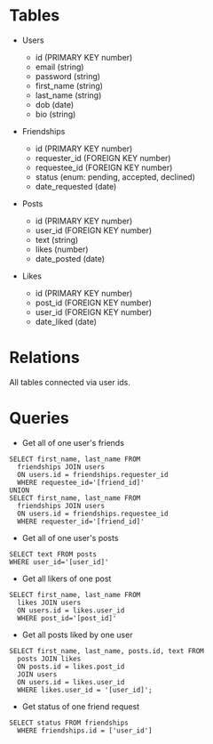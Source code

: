 # Tables
- Users
  - id (PRIMARY KEY number)
  - email (string)
  - password (string)
  - first_name (string)
  - last_name (string)
  - dob (date)
  - bio (string)

- Friendships
  - id (PRIMARY KEY number)
  - requester_id (FOREIGN KEY number)
  - requestee_id (FOREIGN KEY number)
  - status (enum: pending, accepted, declined)
  - date_requested (date)

- Posts
  - id (PRIMARY KEY number)
  - user_id (FOREIGN KEY number)
  - text (string)
  - likes (number)
  - date_posted (date)

- Likes
  - id (PRIMARY KEY number)
  - post_id (FOREIGN KEY number)
  - user_id (FOREIGN KEY number)
  - date_liked (date)


# Relations
All tables connected via user ids.

# Queries
- Get all of one user's friends
```
SELECT first_name, last_name FROM
  friendships JOIN users
  ON users.id = friendships.requester_id
  WHERE requestee_id='[friend_id]' 
UNION
SELECT first_name, last_name FROM
  friendships JOIN users
  ON users.id = friendships.requestee_id
  WHERE requester_id='[friend_id]'
```
- Get all of one user's posts
```
SELECT text FROM posts
WHERE user_id='[user_id]'
```
- Get all likers of one post
```
SELECT first_name, last_name FROM
  likes JOIN users
  ON users.id = likes.user_id
  WHERE post_id='[post_id]'
```
- Get all posts liked by one user
```
SELECT first_name, last_name, posts.id, text FROM
  posts JOIN likes
  ON posts.id = likes.post_id
  JOIN users
  ON users.id = likes.user_id
  WHERE likes.user_id = '[user_id]';
```
- Get status of one friend request
```
SELECT status FROM friendships
  WHERE friendships.id = ['user_id']
```

